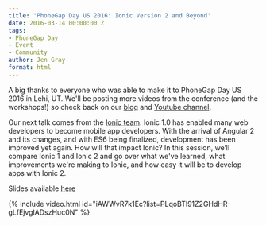 ```yaml
---
title: 'PhoneGap Day US 2016: Ionic Version 2 and Beyond'
date: 2016-03-14 00:00:00 Z
tags:
- PhoneGap Day
- Event
- Community
author: Jen Gray
format: html
---
```


A big thanks to everyone who was able to make it to PhoneGap Day US 2016 in Lehi, UT. We'll be posting more videos from the conference (and the workshops!) so check back on our [blog](http://phonegap.com/blog/tag/phonegap-day/) and [Youtube channel](https://www.youtube.com/user/PhoneGap).

Our next talk comes from the [Ionic team](http://ionic.io/). Ionic 1.0 has enabled many web developers to become mobile app developers. With the arrival of Angular 2 and its changes, and with ES6 being finalized, development has been improved yet again. How will that impact Ionic? In this session, we’ll compare Ionic 1 and Ionic 2 and go over what we've learned, what improvements we're making to Ionic, and how easy it will be to develop apps with Ionic 2.

Slides available [here](http://slidedeck.io/mhartington/ionic-v2-and-beyond)

{% include video.html id="iAWWvR7k1Ec?list=PLqoBTl91Z2GHdHR-gLfEjvglADszHuc0N" %}
